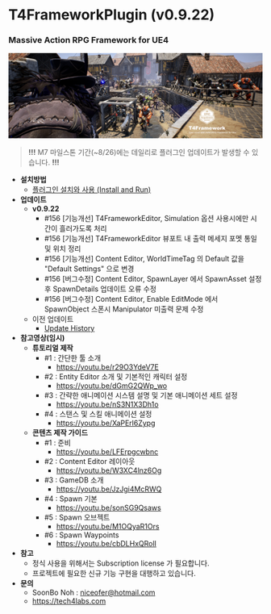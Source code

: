 # T4FrameworkPlugin (v0.9.22)
### Massive Action RPG Framework for UE4

![Epic_MegaGrants_Recipient](./T4Framework_Title.png)

> **!!!** M7 마일스톤 기간(~8/26)에는 데일리로 플러그인 업데이트가 발생할 수 있습니다. **!!!**

- **설치방법**
  - [플러그인 설치와 사용 (Install and Run)](https://tech4labs.com/Tutorials/1_InstallAndRun/)
- **업데이트**
  - **v0.9.22**
    - #156 [기능개선] T4FrameworkEditor, Simulation 옵션 사용시에만 시간이 흘러가도록 처리
    - #156 [기능개선] T4FrameworkEditor 뷰포트 내 출력 메세지 포멧 통일 및 위치 정리
    - #156 [기능개선] Content Editor, WorldTimeTag 의 Default 값을 "Default Settings" 으로 변경
    - #156 [버그수정] Content Editor, SpawnLayer 에서 SpawnAsset 설정 후 SpawnDetails 업데이트 오류 수정
    - #156 [버그수정] Content Editor, Enable EditMode 에서 SpawnObject 스폰시 Manipulator 미출력 문제 수정
  - 이전 업데이트
    - [Update History](./UpdateHistory.md)
- **참고영상(임시)**
  - **튜토리얼 제작**
    - #1 : 간단한 툴 소개
      - https://youtu.be/r29O3YdeV7E
    - #2 : Entity Editor 소개 및 기본적인 캐릭터 설정
      - https://youtu.be/dGmG2QWp_wo
    - #3 : 간략한 애니메이션 시스템 설명 및 기본 애니메이션 세트 설정
      - https://youtu.be/nS3N1X3Dh1o
    - #4 : 스탠스 및 스킬 애니메이션 설정 
      - https://youtu.be/XaPErl6Zypg
  - **콘텐츠 제작 가이드**
    - #1 : 준비
      - https://youtu.be/LFErpgcwbnc
    - #2 : Content Editor 레이아웃
      - https://youtu.be/W3XC4lnz6Og
    - #3 : GameDB 소개
      - https://youtu.be/JzJgi4McRWQ
    - #4 : Spawn 기본
      - https://youtu.be/sonSG9Qsaws
    - #5 : Spawn 오브젝트
      - https://youtu.be/M1OQyaR1Ors
    - #6 : Spawn Waypoints
      - https://youtu.be/cbDLHxQRolI
- **참고**
  - 정식 사용을 위해서는 Subscription license 가 필요합니다.
  - 프로젝트에 필요한 신규 기능 구현을 대행하고 있습니다.
- **문의**
  - SoonBo Noh : <niceofer@hotmail.com>
  - <https://tech4labs.com>
